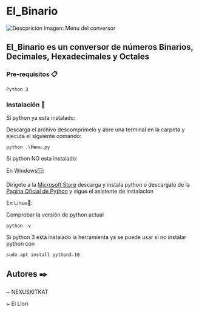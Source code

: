 # El_Binario
![Descpricion imagen: Menu del conversor](https://nexuskitkat.tk/img/menu.png)
## El_Binario es un conversor de números Binarios, Decimales, Hexadecimales y Octales
### Pre-requisitos 📋
```
Python 3
```
### Instalación 🔧
Si python ya esta instalado:

Descarga el archivo descomprimelo y abre una terminal en la carpeta y ejecuta el siguiente comando:

```
python .\Menu.py
```

Si python NO esta instalado:

En Windows🪟:

Dirigete a la [Microsoft Store](https://www.microsoft.com/es-es/p/python-310/9pjpw5ldxlz5#activetab=pivot:overviewtab) descarga y instala python o descargalo de la [Pagina Oficial de Python](https://www.python.org/downloads/) y sigue el asistente de instalacion

En Linux🐧:

Comprobar la versión de python actual
```
python -v
```
Si python 3 está instalado la herramienta ya se puede usar si no instalar python con
```
sudo apt install python3.10
```

## Autores ✒️

~ NEXUSKITKAT

~ El Llori